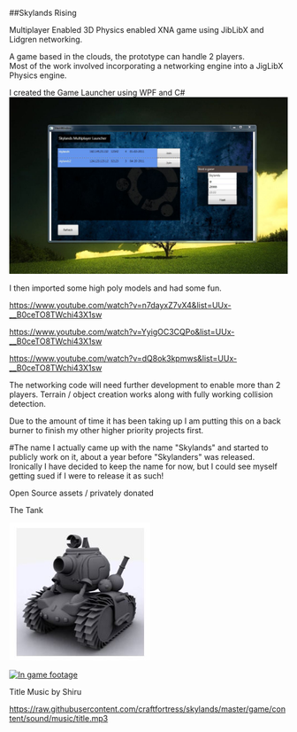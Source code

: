 ##Skylands Rising

 
Multiplayer Enabled 3D Physics enabled XNA game using JibLibX and Lidgren networking.

A game based in the clouds, the prototype can handle 2 players.  
Most of the work involved incorporating a networking engine into a JigLibX Physics engine.

I created the Game Launcher using WPF and C#
![Game Launcher](https://raw.githubusercontent.com/craftfortress/skylands/master/game/content/textures/launcher.jpg)


I then imported some high poly models and had some fun.  

https://www.youtube.com/watch?v=n7dayxZ7vX4&list=UUx-__B0ceTO8TWchi43X1sw

https://www.youtube.com/watch?v=YyigOC3CQPo&list=UUx-__B0ceTO8TWchi43X1sw

https://www.youtube.com/watch?v=dQ8ok3kpmws&list=UUx-__B0ceTO8TWchi43X1sw

The networking code will need further development to enable more than 2 players. 
Terrain / object creation works along with fully working collision detection. 

Due to the amount of time it has been taking up I am putting this on a back burner to finish my other higher priority projects first.

#The name
I actually came up with the name "Skylands" and started to publicly work on it, about a year before "Skylanders" was released.  Ironically I have decided to keep the name for now, but I could see myself getting sued if I were to release it as such!

Open Source assets / privately donated

The Tank

![The tank](https://raw.githubusercontent.com/craftfortress/skylands/master/game/content/models/modelsU/spark/Capture.JPG)

[![In game footage](http://img.youtube.com/vi/dQ8ok3kpmws/0.jpg)](https://www.youtube.com/watch?v=dQ8ok3kpmwsdQ8ok3kpmws "In game footage")



Title Music by Shiru

https://raw.githubusercontent.com/craftfortress/skylands/master/game/content/sound/music/title.mp3
